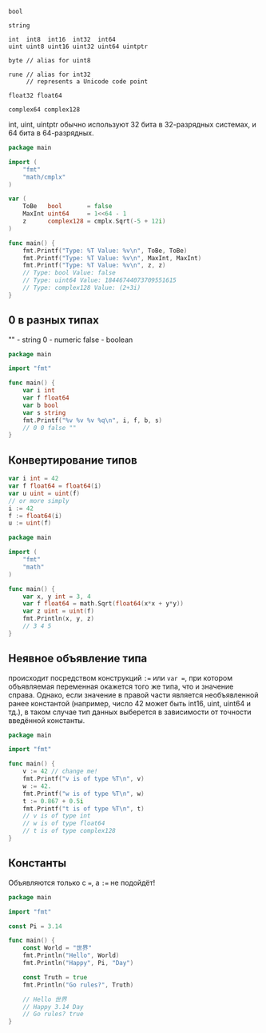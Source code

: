 ```
bool

string

int  int8  int16  int32  int64
uint uint8 uint16 uint32 uint64 uintptr

byte // alias for uint8

rune // alias for int32
     // represents a Unicode code point

float32 float64

complex64 complex128
```
int, uint, uintptr обычно используют 32 бита в 32-разрядных системах, и 64 бита в 64-разрядных.

``` go
package main

import (
	"fmt"
	"math/cmplx"
)

var (
	ToBe   bool       = false
	MaxInt uint64     = 1<<64 - 1
	z      complex128 = cmplx.Sqrt(-5 + 12i)
)

func main() {
	fmt.Printf("Type: %T Value: %v\n", ToBe, ToBe)
	fmt.Printf("Type: %T Value: %v\n", MaxInt, MaxInt)
	fmt.Printf("Type: %T Value: %v\n", z, z)
	// Type: bool Value: false
	// Type: uint64 Value: 18446744073709551615
	// Type: complex128 Value: (2+3i)
}
```

## 0 в разных типах

"" - string
0 - numeric
false - boolean

``` go
package main

import "fmt"

func main() {
	var i int
	var f float64
	var b bool
	var s string
	fmt.Printf("%v %v %v %q\n", i, f, b, s)
	// 0 0 false ""
}
```

## Конвертирование типов
``` go
var i int = 42
var f float64 = float64(i)
var u uint = uint(f)
// or more simply
i := 42
f := float64(i)
u := uint(f)
```

``` go
package main

import (
	"fmt"
	"math"
)

func main() {
	var x, y int = 3, 4
	var f float64 = math.Sqrt(float64(x*x + y*y))
	var z uint = uint(f)
	fmt.Println(x, y, z)
	// 3 4 5
}
```

## Неявное объявление типа
происходит посредством конструкций `:=` или `var =`, при котором объявляемая переменная окажется того же типа, что и значение справа. Однако, если значение в правой части является необъявленной ранее константой (например, число 42 может быть int16, uint, uint64 и тд.), в таком случае тип данных выберется в зависимости от точности введённой константы.
``` go
package main

import "fmt"

func main() {
	v := 42 // change me!
	fmt.Printf("v is of type %T\n", v)
	w := 42. 
	fmt.Printf("w is of type %T\n", w)
	t := 0.867 + 0.5i
	fmt.Printf("t is of type %T\n", t)
	// v is of type int
	// w is of type float64
	// t is of type complex128
}
```

## Константы
Объявляются только с `=`, а `:=` не подойдёт!
``` go
package main

import "fmt"

const Pi = 3.14

func main() {
	const World = "世界"
	fmt.Println("Hello", World)
	fmt.Println("Happy", Pi, "Day")

	const Truth = true
	fmt.Println("Go rules?", Truth)

	// Hello 世界
	// Happy 3.14 Day
	// Go rules? true
}

```